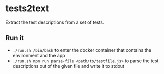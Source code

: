 # tests2text
Extract the test descriptions from a set of tests.

## Run it
- `./run.sh /bin/bash` to enter the docker container that contains the environment and the app
- `./run.sh npm run parse-file <path/to/testfile.js>` to parse the test descriptions out of the given file and write it to stdout